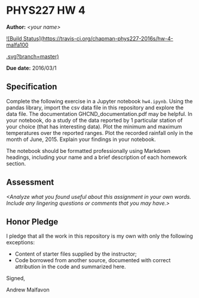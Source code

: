 # PHYS227 HW 4

**Author:** _\<your name\>_

[![Build Status](https://travis-ci.org/chapman-phys227-2016s/hw-4-malfa100<div align='center'></div>.svg?branch=master)](https://travis-ci.org/chapman-phys227-2016s/hw-4-malfa100)

**Due date:** 2016/03/1

## Specification

Complete the following exercise in a Jupyter notebook ```hw4.ipynb```. Using the pandas library, import the csv data file in this repository and explore the data file. The documentation GHCND_documentation.pdf may be helpful. In your notebook, do a study of the data reported by 1 particular station of your choice (that has interesting data). Plot the minimum and maximum temperatures over the reported ranges. Plot the recorded rainfall only in the month of June, 2015. Explain your findings in your notebook.

The notebook should be formatted professionally using Markdown headings, including your name and a brief description of each homework section.

## Assessment

_\<Analyze what you found useful about this assignment in your own words. Include any lingering questions or comments that you may have.\>_

## Honor Pledge

I pledge that all the work in this repository is my own with only the following exceptions:

* Content of starter files supplied by the instructor;
* Code borrowed from another source, documented with correct attribution in the code and summarized here.

Signed,

Andrew Malfavon
